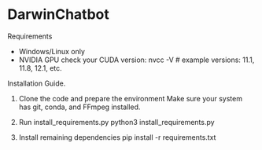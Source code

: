 # DarwinChatbot


Requirements
- Windows/Linux only
- NVIDIA GPU
    check your CUDA version: nvcc -V # example versions: 11.1, 11.8, 12.1, etc.




Installation Guide. 

1. Clone the code and prepare the environment 
Make sure your system has git, conda, and FFmpeg installed.

2. Run install_requirements.py
python3 install_requirements.py

3. Install remaining dependencies
pip install -r requirements.txt
